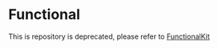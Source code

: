 # Functional

This is repository is deprecated, please refer to [FunctionalKit](https://github.com/facile-it/FunctionalKit)

